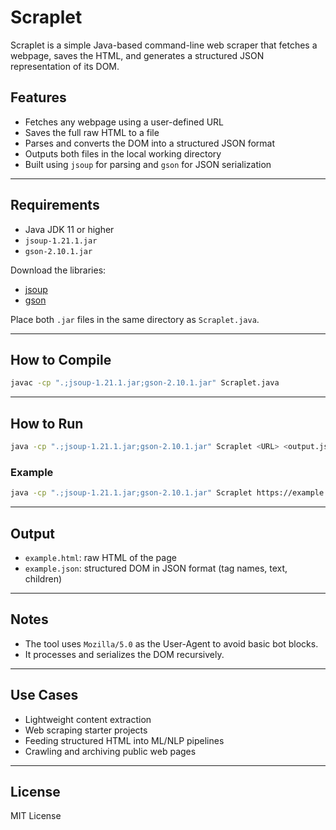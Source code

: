 # Scraplet

Scraplet is a simple Java-based command-line web scraper that fetches a webpage, saves the HTML, and generates a structured JSON representation of its DOM.

## Features

- Fetches any webpage using a user-defined URL
- Saves the full raw HTML to a file
- Parses and converts the DOM into a structured JSON format
- Outputs both files in the local working directory
- Built using `jsoup` for parsing and `gson` for JSON serialization

---

##  Requirements

- Java JDK 11 or higher
- `jsoup-1.21.1.jar`
- `gson-2.10.1.jar`

Download the libraries:
- [jsoup](https://jsoup.org/download)
- [gson](https://repo1.maven.org/maven2/com/google/code/gson/gson/2.10.1/)

Place both `.jar` files in the same directory as `Scraplet.java`.

---

##  How to Compile

```bash
javac -cp ".;jsoup-1.21.1.jar;gson-2.10.1.jar" Scraplet.java
````

---

##  How to Run

```bash
java -cp ".;jsoup-1.21.1.jar;gson-2.10.1.jar" Scraplet <URL> <output.json> <output.html>
```

### Example

```bash
java -cp ".;jsoup-1.21.1.jar;gson-2.10.1.jar" Scraplet https://example.com example.json example.html
```

---

##  Output

* `example.html`: raw HTML of the page
* `example.json`: structured DOM in JSON format (tag names, text, children)

---

##  Notes

* The tool uses `Mozilla/5.0` as the User-Agent to avoid basic bot blocks.
* It processes and serializes the DOM recursively.

---

## Use Cases

* Lightweight content extraction
* Web scraping starter projects
* Feeding structured HTML into ML/NLP pipelines
* Crawling and archiving public web pages

---

##  License

MIT License

